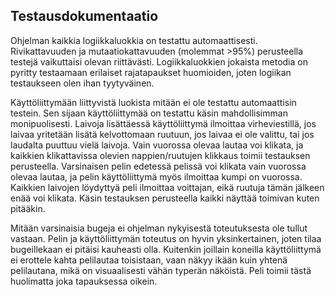 ## Testausdokumentaatio

Ohjelman kaikkia logiikkaluokkia on testattu automaattisesti. Rivikattavuuden ja mutaatiokattavuuden (molemmat >95%) perusteella testejä vaikuttaisi olevan riittävästi. Logiikkaluokkien jokaista metodia on pyritty testaamaan erilaiset rajatapaukset huomioiden, joten logiikan testaukseen olen ihan tyytyväinen. 

Käyttöliittymään liittyvistä luokista mitään ei ole testattu automaattisin testein. Sen sijaan käyttöliittymää on testattu käsin mahdollisimman monipuolisesti. Laivoja lisättäessä käyttöliittymä ilmoittaa virheviestillä, jos laivaa yritetään lisätä kelvottomaan ruutuun, jos laivaa ei ole valittu, tai jos laudalta puuttuu vielä laivoja. Vain vuorossa olevaa lautaa voi klikata, ja kaikkien klikattavissa olevien nappien/ruutujen klikkaus toimii testauksen perusteella. Varsinaisen pelin edetessä pelissä voi klikata vain vuorossa olevaa lautaa, ja pelin käyttöliittymä myös ilmoittaa kumpi on vuorossa. Kaikkien laivojen löydyttyä peli ilmoittaa voittajan, eikä ruutuja tämän jälkeen enää voi klikata. Käsin testauksen perusteella kaikki näyttää toimivan kuten pitääkin.

Mitään varsinaisia bugeja ei ohjelman nykyisestä toteutuksesta ole tullut vastaan. Pelin ja käyttöliittymän toteutus on hyvin yksinkertainen, joten tilaa bugeillekaan ei pitäisi kauheasti olla. Kuitenkin joillain koneilla käyttöliittymä ei erottele kahta pelilautaa toisistaan, vaan näkyy ikään kuin yhtenä pelilautana, mikä on visuaalisesti vähän typerän näköistä. Peli toimii tästä huolimatta joka tapauksessa oikein.
